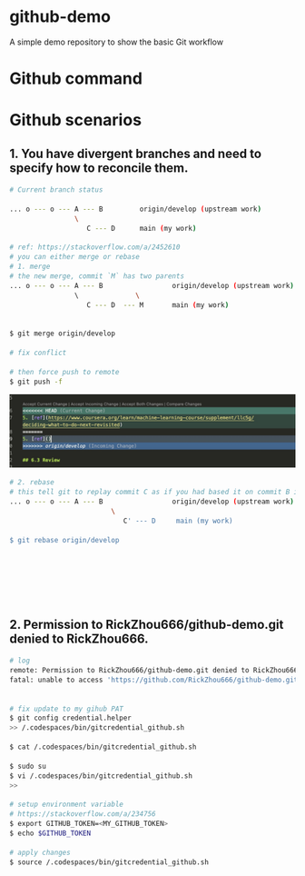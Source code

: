# github-demo
A simple demo repository to show the basic Git workflow


# Github command

# Github scenarios
## 1. You have divergent branches and need to specify how to reconcile them.
```bash
# Current branch status

... o --- o --- A --- B         origin/develop (upstream work)
                \
                   C --- D      main (my work)

# ref: https://stackoverflow.com/a/2452610
# you can either merge or rebase
# 1. merge
# the new merge, commit `M` has two parents
... o --- o --- A --- B                 origin/develop (upstream work)
                \              \
                   C --- D  --- M       main (my work)


$ git merge origin/develop

# fix conflict

# then force push to remote
$ git push -f 

```
![imgs](./imgs/Xnip2023-06-29_13-47-44.jpg)


```bash
# 2. rebase
# this tell git to replay commit C as if you had based it on commit B instead A
... o --- o --- A --- B                 origin/develop (upstream work)
                         \
                            C' --- D     main (my work)

$ git rebase origin/develop




```

<br><br><br>

## 2. Permission to RickZhou666/github-demo.git denied to RickZhou666.

```bash 
# log
remote: Permission to RickZhou666/github-demo.git denied to RickZhou666.
fatal: unable to access 'https://github.com/RickZhou666/github-demo.git/': The requested URL returned error: 403


# fix update to my gihub PAT 
$ git config credential.helper
>> /.codespaces/bin/gitcredential_github.sh

$ cat /.codespaces/bin/gitcredential_github.sh

$ sudo su
$ vi /.codespaces/bin/gitcredential_github.sh
>> 

# setup environment variable
# https://stackoverflow.com/a/234756
$ export GITHUB_TOKEN=<MY_GITHUB_TOKEN>
$ echo $GITHUB_TOKEN

# apply changes
$ source /.codespaces/bin/gitcredential_github.sh


```

